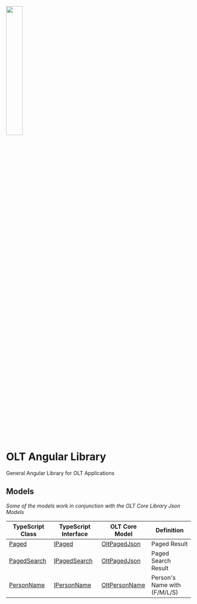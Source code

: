<img src="https://user-images.githubusercontent.com/1365728/127748628-47575d74-a2fb-4539-a31e-74d8b435fc21.png" width="30%" >

# OLT Angular Library 

General Angular Library for OLT Applications

## Models

_Some of the models work in conjunction with the OLT Core Library Json Models_

| TypeScript Class| TypeScript Interface | OLT Core Model | Definition |
|--|--|--|--|
| [Paged<T>](./src/lib/models/paged.model.ts) | [IPaged<T>](./src/lib/interfaces/paged.interface.ts) | [OltPagedJson<TModel>](https://github.com/OuterlimitsTech/olt-dotnet-core/blob/34ce52f80defb56936b6c2664d4a8cf3d0eb5e81/src/OLT.Core.Common/Models/Json/OltPagedJson.cs) | Paged Result |
| [PagedSearch<T>](./src/lib/models/paged-search.model.ts) | [IPagedSearch<T>](./src/lib/interfaces/paged-search.interface.ts) | [OltPagedJson<TModel>](https://github.com/OuterlimitsTech/olt-dotnet-core/blob/34ce52f80defb56936b6c2664d4a8cf3d0eb5e81/src/OLT.Core.Common/Models/Json/OltPagedSearchJson.cs) | Paged Search Result |
|[PersonName](./src/lib/models/person-name.model.ts) | [IPersonName](./src/lib/interfaces/person-name.interface.ts) | [OltPersonName](https://github.com/OuterlimitsTech/olt-dotnet-core/blob/34ce52f80defb56936b6c2664d4a8cf3d0eb5e81/src/OLT.Core.Common/Models/PersonName/OltPersonName.cs) | Person's Name with (F/M/L/S) |


